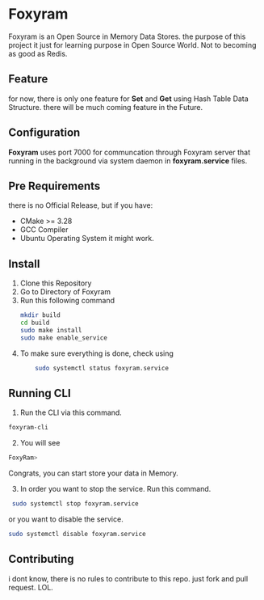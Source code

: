 
# Foxyram

Foxyram is an Open Source in Memory Data Stores. the purpose of this project it just for learning purpose in Open Source World. Not to becoming as good as Redis.

## Feature
for now, there is only one feature for **Set** and **Get** using Hash Table Data Structure. there will be much coming feature in the Future.

## Configuration
**Foxyram** uses port 7000 for communcation through Foxyram server that running in the background via system daemon in **foxyram.service** files.

## Pre Requirements
there is no Official Release, but if you have:
- CMake >= 3.28
- GCC Compiler
- Ubuntu Operating System
it might work.

## Install
1. Clone this Repository
2. Go to Directory of Foxyram
3. Run this following command
    ```bash 
    mkdir build 
    cd build
    sudo make install
    sudo make enable_service
    ```
4. To make sure everything is done, check using
    ```bash
        sudo systemctl status foxyram.service
    ```
## Running CLI 
1. Run the CLI via this command.
```bash
foxyram-cli
```
2. You will see 
```bash
FoxyRam>
```
Congrats, you can start store your data in Memory.

3. In order you want to stop the service. Run this command.
```bash
 sudo systemctl stop foxyram.service
```
or you want to disable the service.
```bash
sudo systemctl disable foxyram.service
```

## Contributing
i dont know, there is no rules to contribute to this repo. just fork and pull request. LOL.

